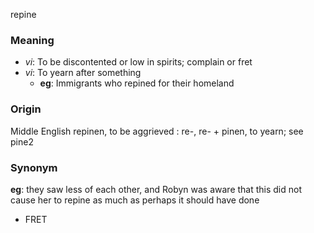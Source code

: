 repine
### Meaning
+ _vi_: To be discontented or low in spirits; complain or fret
+ _vi_: To yearn after something
    + __eg__: Immigrants who repined for their homeland

### Origin

Middle English repinen, to be aggrieved : re-, re- + pinen, to yearn; see pine2

### Synonym

__eg__: they saw less of each other, and Robyn was aware that this did not cause her to repine as much as perhaps it should have done

+ FRET


